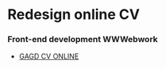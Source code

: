 # Redesign online CV

<!-- <img src="https://user-images.githubusercontent.com/7033253/40066221-f0da6c54-5863-11e8-85b4-c3b00ece2d6a.jpg"></img> -->

### Front-end development WWWebwork

* [GAGD CV ONLINE](http://gagdfullstackdeveloper.com)
